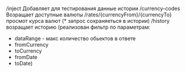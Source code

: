 /inject  Добавляет для тестирования данные истории
/currency-codes Возращает доступные валюты
/rates/{currencyFrom}/{currencyTo} просмот курса валют (* запрос сохраняеться в истории)
/history возращает историю (реализован фильтр по параметрам: 
 - dataRange - макс количество обьектов в ответе
 - fromCurrency 
 - toCurrency
 - fromDate
 - toDate)